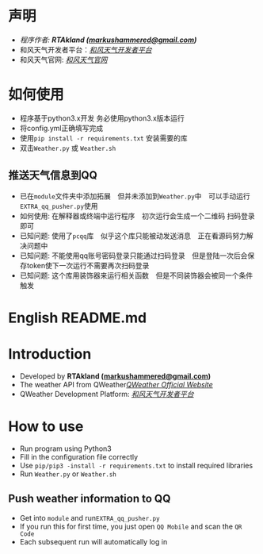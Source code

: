 # 声明
- *程序作者: **RTAkland (markushammered@gmail.com)***
- 和风天气开发者平台：<i><a href="https://dev.qweather.com" target="_blank">和风天气开发者平台</a></i>
- 和风天气官网: <i><a href="https://qweather.com" target="_blank">和风天气官网</a></i>

# 如何使用
- 程序基于python3.x开发 务必使用python3.x版本运行
- 将config.yml正确填写完成
- 使用`pip install -r requirements.txt` 安装需要的库
- 双击`Weather.py` 或 `Weather.sh`

## 推送天气信息到QQ
- 已在`module`文件夹中添加拓展　但并未添加到`Weather.py`中　可以手动运行`EXTRA_qq_pusher.py`使用
- 如何使用: 在解释器或终端中运行程序　初次运行会生成一个二维码 扫码登录即可
- 已知问题: 使用了`pcqq`库　似乎这个库只能被动发送消息　正在看源码努力解决问题中
- 已知问题: 不能使用qq账号密码登录只能通过扫码登录　但是登陆一次后会保存token使下一次运行不需要再次扫码登录
- 已知问题: 这个库用装饰器来运行相关函数　但是不同装饰器会被同一个条件触发

# English README.md
# Introduction
- Developed by **RTAkland (markushammered@gmail.com)**
- The weather API from QWeather<i><a href="https://qweather.com" target="_blank">QWeather Official Website</a></i>
- QWeather Development Platform: <i><a href="https://dev.qweather.com" target="_blank">和风天气开发者平台</a></i>

# How to use
- Run program using Python3
- Fill in the configuration file correctly
- Use `pip/pip3 -install -r requirements.txt` to install required libraries
- Run `Weather.py` or `Weather.sh`

## Push weather information to QQ
- Get into `module` and run`EXTRA_qq_pusher.py`
- If you run this for first time, you just open `QQ Mobile` and scan the `QR Code`
- Each subsequent run will automatically log in